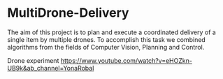 # MultiDrone-Delivery

The aim of this project is to plan and execute a coordinated delivery of a single item by multiple drones. 
To accomplish this task we combined algorithms from the fields of Computer Vision, Planning and Control.

Drone experiment
https://www.youtube.com/watch?v=eHOZkn-UB9k&ab_channel=YonaRobal 

